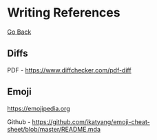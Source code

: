# Writing References

[Go Back](https://github.com/Matheus-de-Souza/my-references)

## Diffs

PDF - https://www.diffchecker.com/pdf-diff

## Emoji

https://emojipedia.org

Github - https://github.com/ikatyang/emoji-cheat-sheet/blob/master/README.mda
